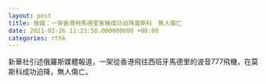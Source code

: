```yaml
---
layout: post
title: 俄媒：一架香港飛馬德里客機成功迫降莫斯科　無人傷亡
date: 2021-02-26 11:23:50.000000000 +08:00
categories: rthk
---
```


新華社引述俄羅斯媒體報道，一架從香港飛往西班牙馬德里的波音777飛機，在莫斯科成功迫降，無人傷亡。
